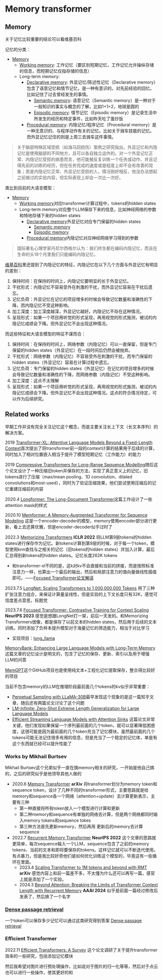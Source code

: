 # Memory transformer

## Memory

关于记忆比较重要的结论可以看维基百科

记忆的分类：
- [Memory](https://en.wikipedia.org/wiki/Memory)
	- [Working memory](https://en.wikipedia.org/wiki/Working_memory): 工作记忆（要区别短期记忆，工作记忆允许操纵存储的信息，而短期记忆仅指存储的信息）
	- Long-term memory: 
		- [Declarative memory](https://en.wikipedia.org/wiki/Declarative_memory): 外显记忆/陈述性记忆（Declarative memory）包含了语意记忆和情节记忆，是一种有意识的，对先前经验的回忆。比如记住了过去曾经发生的事情。
			- [Semantic memory](https://en.wikipedia.org/wiki/Semantic_memory): 语意记忆（Semantic memory）是一种对于一般知识的事实与概念的了解，比如1+1=2，地球是圆的
			- [Episodic memory](https://en.wikipedia.org/wiki/Episodic_memory): 情节记忆（Episodic memory）是记录生活中所发生的经历和特定事件，比如昨天吃了蛋炒饭
		- [Procedural memory](https://en.wikipedia.org/wiki/Procedural_memory): 内隐记忆/程序记忆（Procedural memory）是一种无意识的、与程序动作有关的记忆。比如关于骑车技能的记忆。而外显记忆记住的则是上周三去骑车这件事情。

> 关于脑部特殊区域受损（如海马回损伤）案例之研究指出，外显记忆和内隐记忆是使用脑部的不同地方，且可以各自独立运作的。对一个外显记忆正常、内隐记忆受损的病患而言，他可能被反复训练一个任务或动作、并且记得先前的训练的经历，但在任务完成的速度或是程度上却不会有改善的现象；若是内隐记忆正常、外显记忆受损的人，情况刚好相反，他没办法想起之前做过的实验内容，但实际表现上却会一次比一次好。

类比到目前的大语言模型：
- [Memory](https://en.wikipedia.org/wiki/Memory)
	- [Working memory](https://en.wikipedia.org/wiki/Working_memory)对应transformer计算过程中，tokens的hidden states
	- Long-term memory对应整个LLM保存下来的信息，比如神经网络的参数和特地存储下来的hidden states
		- [Declarative memory](https://en.wikipedia.org/wiki/Declarative_memory)外显记忆对应专门保留的hidden states
			- [Semantic memory](https://en.wikipedia.org/wiki/Semantic_memory)
			- [Episodic memory](https://en.wikipedia.org/wiki/Episodic_memory)
		- [Procedural memory](https://en.wikipedia.org/wiki/Procedural_memory)内隐记忆对应神经网络学习得到的参数

> 国际著名心理学家丹尼尔西格尔认为：我们终生都在编码内隐记忆，而且在生命的头18个月里我们只能编码内隐记忆。

[维基百科](https://zh.wikipedia.org/zh-cn/%E5%86%85%E9%9A%90%E8%AE%B0%E5%BF%86)里还提到了内隐记忆的特征，内隐记忆在以下几个方面与外显记忆有明显的差别：
1. 保持时间：在保持的时间上，内隐记忆要明显的长于外显记忆。
2. 干扰形式：内隐记忆不容易受外在刺激的干扰，而外显记忆容易在干扰后遗忘。
3. 记忆负荷：外显记忆在记忆的项目增多的时候会导致记忆数量和准确性的下降，而内隐记忆不受这种影响。
4. 加工深度：加工深度越深，外显记忆越好。内隐记忆不存在这种情况。
5. 呈现形式：如果一个项目用听觉的形式呈现，再用视觉的形式施测，被试的内隐记忆成绩会下降。但外显记忆不会出现这种情况。

而这些特征和大语言模型的特征不谋而合：
1. 保持时间：在保持的时间上，网络参数（内隐记忆）可以一直保留，但是专门保留的hidden states（外显记忆）在一段时间后仍然会被抛弃。
2. 干扰形式：网络参数（内隐记忆）不容易受外在刺激的干扰，而专门保留的hidden states（外显记忆）容易在计算过程中遗忘。
3. 记忆负荷：专门保留的hidden states（外显记忆）在记忆的项目增多的时候会导致记忆数量和准确性的下降，而网络参数（内隐记忆）不受这种影响。
4. 加工深度：这点不太理解
5. 呈现形式：如果一个项目用听觉的形式呈现，再用视觉的形式施测，被试的内隐记忆成绩会下降。但外显记忆不会出现这种情况。这点的符合情况待定，可以作为后续研究。



## Related works

早期工作并没有完全关注记忆这个概念，而是主要关注长上下文（长文本序列）的解决方案。

2019 [Transformer-XL: Attentive Language Models Beyond a Fixed-Length Context](https://arxiv.org/abs/1901.02860)首次提出了将transformer前一段的context计算的结果用于后续的计算，同时加入了相对位置嵌入相当于提升了模型短期记忆（工作能力）的能力

2019 [Compressive Transformers for Long-Range Sequence Modelling](https://arxiv.org/abs/1911.05507)随后这个论文设计了一种压缩旧token并保存的方法，实现了真正意义上的记忆，旧tokens进行了压缩（max/mean pooling、1D convolution、dilated convolutions和most-used），同时为了验证压缩效果，他们尝试使用压缩后的记忆重建压缩前的内容

2020.4 [Longformer: The Long-Document Transformer](https://arxiv.org/abs/2004.05150)这篇工作设计了一些attention mask的样式

2020.10 [Memformer: A Memory-Augmented Transformer for Sequence Modeling](https://arxiv.org/abs/2010.06891) 这是一个encoder-decoder的模型，memory使用encoder部分进行更新，看上去还算优雅，但是encoder-decoder似乎过时了

2022.3 [Memorizing Transformers](https://arxiv.org/abs/2203.08913) **ICLR 2022** 将LLM第9层tokens的hidden states进行保存作为记忆。新tokens计算到第9层的时候，对于每一个token，模型使用knn查找与之相关的记忆（旧tokens的hidden states）并加入计算，最后汇总得到新tokens的hidden states。记忆长度262K tokens
- 和transformer-xl不同的是，这k对kv不会直接和当前的拼接，而是按照标准注意力一样，也算出一个最后的输出，然后和局部注意力的值向量做线性插值即可。——[Focused Transformer论文解读](https://zhuanlan.zhihu.com/p/644061652)

2023.7.5 [LongNet: Scaling Transformers to 1,000,000,000 Tokens](https://arxiv.org/abs/2307.02486) 用了三种扩张注意力组合，来保证计算量呈线性，但是实验的上下文长度只有32K，感觉可信度差点意思，标题党

2023.7.6 [Focused Transformer: Contrastive Training for Context Scaling](https://arxiv.org/abs/2307.03170) **NeurIPS 2023** 感觉是想跟LongNet打一架，前后一天发的。和Memorizing Transformers很像，都是保存了以前文本的hidden states，然后用于后续的文本训练。同时添加了负样本提升模型对于海量记忆的筛选能力，相当于对比学习
- 实现项目：[long_llama](https://github.com/CStanKonrad/long_llama)

[MemoryBank: Enhancing Large Language Models with Long-Term Memory](https://arxiv.org/abs/2305.10250)这篇文章的记忆设计是明文的，包含了记忆的保存、更新、索引以及用于增强LLM的问答

[MemGPT](https://memgpt.ai/)这个GitHub项目也是使用纯文本+工程化记忆提取保存，整合得比较好的项目

当前不包含memory的LLM在推理阶段最前面几个tokens的kv似乎非常重要：
- [Perpetual Sampling with LLaMA-30B](https://zhuanlan.zhihu.com/p/619703849)最早发现这个现象的是这一篇知乎文章，随后还有两篇论文讨论了这个问题
- [LM-Infinite: Zero-Shot Extreme Length Generalization for Large Language Models](https://arxiv.org/abs/2308.16137)
- [Efficient Streaming Language Models with Attention Sinks](https://arxiv.org/abs/2309.17453) 这篇论文非常关键，他们发现如果保留一个序列最前面的几个token，就可以显著降低困惑度，这很可能是因为最前面的几个token充当了记忆模块，虽然最前面的几个tokens可能无法记住很多有用的信息，但是充当了一个稳定的记忆体，单是有这个东西就已经可以提升性能了


###  Works by Mikhail Burtsev

Mikhail Burtsev这个兄弟似乎一直在搞memory相关的研究，一开始是他自己搞的，之后的研究似乎是他领导其他人做的

- 2020.6 [Memory Transformer](https://arxiv.org/abs/2006.11527)  **arXiv** 将transformer划分为memory token和sequence token，设计了几种不同的transformer形式，主要思路就是给memory和sequence各一个网络（attention+update）去计算更新表示，主要有三种
	- 第一种直接将所有token放入一个模型进行计算和更新
	- 第二种memory和sequence有单独的网络去计算，但是两个网络都同时输入memory tokens和sequence tokes
	- 第三种方法首先更新memory，然后再用 更新后的memory去计算sequence
- 2022.7 [Recurrent Memory Transformer](https://arxiv.org/abs/2207.06881) **NeurIPS 2022** 这个文章的思路就更简单，每次sequence输入一个LLM，sequence包含了之前的memory tokens、当前的文本和即将要保存的tokens。这样记忆就可以不断迭代使用。有点暴力，但是我比较好奇他们是如何优化训练这个模型的，毕竟这有一些循环在里面。
	- 2023.4 [Scaling Transformer to 1M tokens and beyond with RMT](https://arxiv.org/abs/2304.11062) **arXiv** 感觉内容上和前一篇差不多，不太懂为什么还可以再写一篇，感官上就是添加了一个实验。
	- 2024.3 [Beyond Attention: Breaking the Limits of Transformer Context Length with Recurrent Memory](https://ojs.aaai.org/index.php/AAAI/article/view/29722) **AAAI 2024** 似乎是前面一篇经过修改后发表了，然后换了一个名字

### [Dense passage retrieval](Dense%20passage%20retrieval.md)

一个token可以保存多少记忆可以通过这类研究得到答案
[Dense passage retrieval](../../../../5.%20Information%20science/Information%20retrieval/Dense%20passage%20retrieval.md)

### Efficient Transformer

2022.11 [Efficient Transformers: A Survey](https://doi.org/10.1145/3530811) 这个论文调研了关于提升transformer效率的一些研究，包括添加记忆模块


然后我希望对图片进行预处理操作，比如说对于图片的归一化等等，然后对于点云也可以进行一些操作，使其更好的和